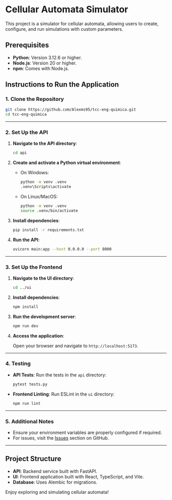 # Cellular Automata Simulator

This project is a simulator for cellular automata, allowing users to create, configure, and run simulations with custom parameters.

## Prerequisites

- **Python**: Version 3.12.6 or higher.
- **Node.js**: Version 20 or higher.
- **npm**: Comes with Node.js.

## Instructions to Run the Application

### 1. Clone the Repository

```sh
git clone https://github.com/Alexms95/tcc-eng-quimica.git
cd tcc-eng-quimica
```

---

### 2. Set Up the API

1. **Navigate to the API directory**:

    ```sh
    cd api
    ```

2. **Create and activate a Python virtual environment**:

    - On Windows:

      ```sh
      python -m venv .venv
      .venv\Scripts\activate
      ```

    - On Linux/MacOS:

      ```sh
      python -m venv .venv
      source .venv/bin/activate
      ```

3. **Install dependencies**:

    ```sh
    pip install -r requirements.txt
    ```

4. **Run the API**:

    ```sh
    uvicorn main:app --host 0.0.0.0 --port 8000
    ```

---

### 3. Set Up the Frontend

1. **Navigate to the UI directory**:

    ```sh
    cd ../ui
    ```

2. **Install dependencies**:

    ```sh
    npm install
    ```

3. **Run the development server**:

    ```sh
    npm run dev
    ```

4. **Access the application**:

    Open your browser and navigate to `http://localhost:5173`.

---

### 4. Testing

- **API Tests**:
  Run the tests in the `api` directory:

  ```sh
  pytest tests.py
  ```

- **Frontend Linting**:
  Run ESLint in the `ui` directory:

  ```sh
  npm run lint
  ```

---

### 5. Additional Notes

- Ensure your environment variables are properly configured if required.
- For issues, visit the [Issues](https://github.com/Alexms95/tcc-eng-quimica/issues) section on GitHub.

---

## Project Structure

- **API**: Backend service built with FastAPI.
- **UI**: Frontend application built with React, TypeScript, and Vite.
- **Database**: Uses Alembic for migrations.

Enjoy exploring and simulating cellular automata!
